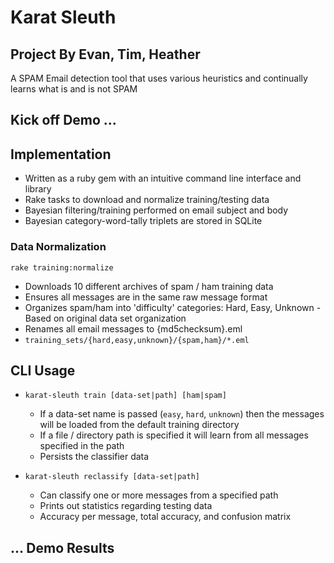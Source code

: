# Karat Sleuth
## Project By Evan, Tim, Heather


A SPAM Email detection tool that uses various heuristics and continually learns
what is and is not SPAM


## Kick off Demo ...


## Implementation

 * Written as a ruby gem with an intuitive command line interface and library
 * Rake tasks to download and normalize training/testing data
 * Bayesian filtering/training performed on email subject and body
 * Bayesian category-word-tally triplets are stored in SQLite


### Data Normalization

`rake training:normalize`

 * Downloads 10 different archives of spam / ham training data
 * Ensures all messages are in the same raw message format
 * Organizes spam/ham into 'difficulty' categories: Hard, Easy, Unknown -
   Based on original data set organization
 * Renames all email messages to {md5checksum}.eml
 * `training_sets/{hard,easy,unknown}/{spam,ham}/*.eml`


## CLI Usage

 * `karat-sleuth train [data-set|path] [ham|spam]`
   - If a data-set name is passed (`easy`, `hard`, `unknown`) then the messages
    will be loaded from the default training directory
   - If a file / directory path is specified it will learn from all messages
    specified in the path
   - Persists the classifier data

 * `karat-sleuth reclassify [data-set|path]`
   - Can classify one or more messages from a specified path
   - Prints out statistics regarding testing data
   - Accuracy per message, total accuracy, and confusion matrix


## ... Demo Results